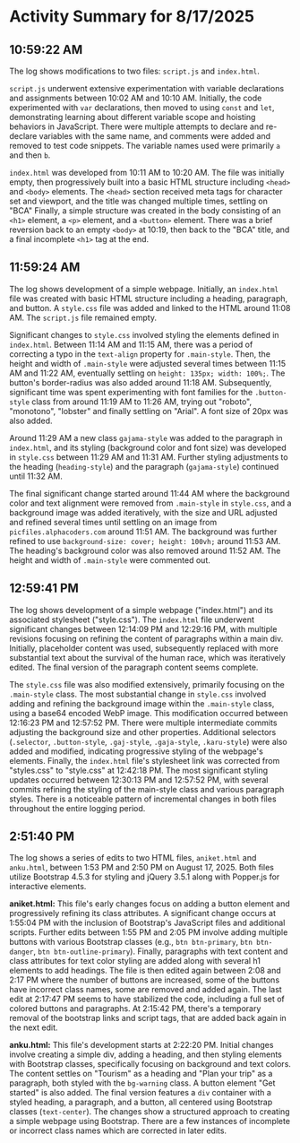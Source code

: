 # Activity Summary for 8/17/2025

## 10:59:22 AM
The log shows modifications to two files: `script.js` and `index.html`.

`script.js` underwent extensive experimentation with variable declarations and assignments between 10:02 AM and 10:10 AM.  Initially, the code experimented with `var` declarations, then moved to using `const` and `let`, demonstrating learning about different variable scope and hoisting behaviors in JavaScript.  There were multiple attempts to declare and re-declare variables with the same name, and comments were added and removed to test code snippets. The variable names used were primarily `a` and then `b`.

`index.html` was developed from 10:11 AM to 10:20 AM.  The file was initially empty, then progressively built into a basic HTML structure including `<head>` and `<body>` elements. The `<head>` section received meta tags for character set and viewport, and the title was changed multiple times, settling on "BCA"  Finally, a simple structure was created in the body consisting of an `<h1>` element, a `<p>` element, and a `<button>` element.  There was a brief reversion back to an empty `<body>` at 10:19, then back to the "BCA" title, and a final incomplete `<h1>` tag at the end.


## 11:59:24 AM
The log shows development of a simple webpage.  Initially, an `index.html` file was created with basic HTML structure including a heading, paragraph, and button.  A `style.css` file was added and linked to the HTML around 11:08 AM.  The `script.js` file remained empty.

Significant changes to `style.css` involved styling the elements defined in `index.html`.  Between 11:14 AM and 11:15 AM, there was a period of correcting a typo in the `text-align` property for `.main-style`. Then,  the height and width of `.main-style` were adjusted several times between 11:15 AM and 11:22 AM, eventually settling on `height: 135px; width: 100%;`.  The button's border-radius was also added around 11:18 AM.  Subsequently, significant time was spent experimenting with font families for the `.button-style` class from around 11:19 AM to 11:26 AM, trying out "roboto", "monotono", "lobster" and finally settling on "Arial". A font size of 20px was also added.


Around 11:29 AM a new class `gajama-style` was added to the paragraph in `index.html`,  and its styling (background color and font size) was developed in `style.css` between 11:29 AM and 11:31 AM. Further styling adjustments to the heading (`heading-style`) and the paragraph (`gajama-style`) continued until 11:32 AM.

The final significant change started around 11:44 AM where the background color and text alignment were removed from `.main-style` in `style.css`, and a background image was added iteratively, with the size and URL adjusted and refined several times until settling on an image from `picfiles.alphacoders.com` around 11:51 AM. The background was further refined to use `background-size: cover; height: 100vh;` around 11:53 AM. The heading's background color was also removed around 11:52 AM.  The height and width of `.main-style` were commented out.


## 12:59:41 PM
The log shows development of a simple webpage ("index.html") and its associated stylesheet ("style.css").  The `index.html` file underwent significant changes between 12:14:09 PM and 12:29:16 PM, with multiple revisions focusing on refining the content of paragraphs within a main div.  Initially, placeholder content was used, subsequently replaced with more substantial text about the survival of the human race, which was iteratively edited.  The final version of the paragraph content seems complete.

The `style.css` file was also modified extensively, primarily focusing on the `.main-style` class.  The most substantial change in `style.css` involved adding and refining the background image within the `.main-style` class,  using a base64 encoded WebP image.  This modification occurred between 12:16:23 PM and 12:57:52 PM.  There were multiple intermediate commits adjusting the background size and other properties. Additional selectors (`.selector`, `.button-style`, `.gaj-style`, `.gaja-style`, `.karu-style`) were also added and modified, indicating progressive styling of the webpage's elements.  Finally, the `index.html` file's stylesheet link was corrected from "styles.css" to "style.css" at 12:42:18 PM.  The most significant styling updates occurred between 12:30:13 PM and 12:57:52 PM, with several commits refining the styling of the main-style class and various paragraph styles.  There is a noticeable pattern of incremental changes in both files throughout the entire logging period.


## 2:51:40 PM
The log shows a series of edits to two HTML files, `aniket.html` and `anku.html`, between 1:53 PM and 2:50 PM on August 17, 2025.  Both files utilize Bootstrap 4.5.3 for styling and jQuery 3.5.1 along with Popper.js for interactive elements.

**aniket.html:** This file's early changes focus on adding a button element and progressively refining its class attributes.  A significant change occurs at 1:55:04 PM with the inclusion of Bootstrap's JavaScript files and additional scripts.  Further edits between 1:55 PM and 2:05 PM involve adding multiple buttons with various Bootstrap classes (e.g., `btn btn-primary`, `btn btn-danger`, `btn btn-outline-primary`).  Finally, paragraphs with text content and class attributes for text color styling are added along with several h1 elements to add headings. The file is then edited again between 2:08 and 2:17 PM where the number of buttons are increased, some of the buttons have incorrect class names, some are removed and added again. The last edit at 2:17:47 PM seems to have stabilized the code, including a full set of colored buttons and paragraphs.  At 2:15:42 PM, there's a temporary removal of the bootstrap links and script tags, that are added back again in the next edit.

**anku.html:** This file's development starts at 2:22:20 PM. Initial changes involve creating a simple div, adding a heading, and then styling elements with Bootstrap classes, specifically focusing on background and text colors.  The content settles on "Tourism" as a heading and "Plan your trip" as a paragraph, both styled with the `bg-warning` class. A button element "Get started" is also added. The final version features a `div` container with a styled heading, a paragraph, and a button, all centered using Bootstrap classes (`text-center`).  The changes show a structured approach to creating a simple webpage using Bootstrap.  There are a few instances of incomplete or incorrect class names which are corrected in later edits.
